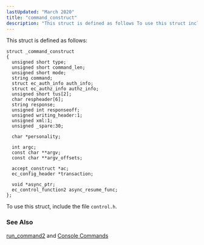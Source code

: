 ```yaml
---
lastUpdated: "March 2020"
title: "command_construct"
description: "This struct is defined as follows To use this struct include the file control h run command 2 and Console Commands..."
---
```


This struct is defined as follows:

```
struct _command_construct
{
  unsigned short type;
  unsigned short command_len;
  unsigned short mode;
  string command;
  struct ec_auth_info auth_info;
  struct ec_authz_info authz_info;
  unsigned short tus[2];
  char respheader[6];
  string response;
  unsigned int responseoff;
  unsigned writing_header:1;
  unsigned xml:1;
  unsigned _spare:30;

  char *personality;

  int argc;
  const char **argv;
  const char **argv_offsets;

  accept_construct *ac;
  ec_config_header *transaction;

  void *async_ptr;
  ec_control_function2 async_resume_func;
};
```

To use this struct, include the file `control.h`.

### <a name="idp27651008"></a> See Also

[run_command2](/momentum/3/3-api/apis-run-command-2) and [Console Commands](/momentum/3/3-reference/console-commands-summary-table)